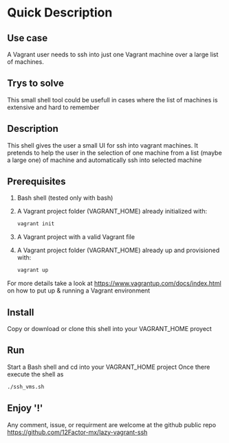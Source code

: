 # Quick Description

## Use case

A Vagrant user needs to ssh into just one Vagrant machine over a large list of machines.

## Trys to solve

This small shell tool could be usefull in cases where the list of machines is extensive and hard to remember

## Description

This shell gives the user a small UI for ssh into vagrant machines.
It pretends to help the user in the selection of one machine from a list (maybe a large one) of machine and automatically ssh into selected machine

## Prerequisites

 1. Bash shell (tested only with bash)
 2. A Vagrant project folder (VAGRANT_HOME) already initialized with:

    ```bash
    vagrant init
    ```
 3. A Vagrant project with a valid Vagrant file
 4. A Vagrant project folder (VAGRANT_HOME) already up and provisioned with:

    ```bash
    vagrant up
    ```

For more details take a look at <https://www.vagrantup.com/docs/index.html> on how to put up & running a Vagrant environment

## Install

Copy or download or clone this shell into your VAGRANT_HOME proyect

## Run

Start a Bash shell and cd into your VAGRANT_HOME project
Once there execute the shell as

```bash
./ssh_vms.sh
```

## Enjoy '!'

Any comment, issue, or requirment are welcome at the github public repo <https://github.com/12Factor-mx/lazy-vagrant-ssh>